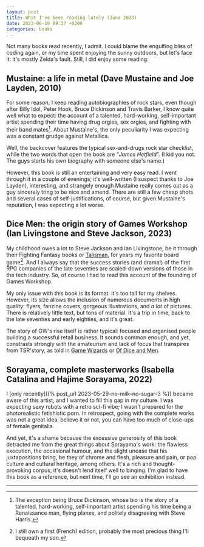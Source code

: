 ```yaml
---
layout: post
title: What I've been reading lately (June 2023)
date: 2023-06-19 09:37 +0200
categories: books
...
```


Not many books read recently, I admit. I could blame the engulfing bliss of coding again, or my time spent enjoying the 
sunny outdoors, but let's face it: it's mostly Zelda's fault. Still, I did enjoy some reading:

## Mustaine: a life in metal (Dave Mustaine and Joe Layden, 2010)

For some reason, I keep reading autobiographies of rock stars, even though after Billy Idol, Peter Hook, Bruce Dickinson 
and Travis Barker, I know quite well what to expect: the account of a talented, hard-working, self-important artist spending 
their time having drug orgies, sex orgies, and fighting with their band mates[^1]. About Mustaine's, the 
only peculiarity I was expecting was a constant grudge against Metallica.

Well, the backcover features the typical sex-and-drugs rock star checklist, while the two words that open the book are 
“_James Hetfield_”. (I kid you not. The guys starts his own biography with someone else's name.)

However, this book is still an entertaining and very easy read. I went through it in a couple of evenings; it's 
well-written (I suspect thanks to Joe Layden), interesting, and strangely enough Mustaine really comes out as 
a guy sincerely tring to be nice and amend. There are still a few cheap shots and several cases of self-justifications, 
of course, but given Mustaine's reputation, I was expecting a lot worse.

## Dice Men: the origin story of Games Workshop (Ian Livingstone and Steve Jackson, 2023)

My childhood owes a lot to Steve Jackson and Ian Livingstone, be it through their Fighting Fantasy books or 
[Talisman](http://www.harris-authors.com/talisman_history.html), for years my favorite board game[^2]. And I always say 
that the success stories (and drama!) of the first RPG companies of the late seventies are scaled-down versions of those 
in the tech industry. So, of course I had to read this account of the founding of Games Workshop.

My only issue with this book is its format: it's too tall for my shelves. However, its size allows the inclusion of 
numerous documents in high quality: flyers, fanzine covers, gorgeous illustrations, and _a lot_ of pictures. There is 
relatively little text, but tons of material. It's a trip in time, back to the late seventies and early eighties, and 
it's great.

The story of GW's rise itself is rather typical: focused and organised people building a successful retail business. It 
sounds common enough, and yet, constrasts strongly with the amateurism and lack of focus that transpires from TSR'story, 
as told in [Game Wizards](https://direct.mit.edu/books/book/5224/Game-WizardsThe-Epic-Battle-for-Dungeons-amp) or 
[Of Dice and Men](https://www.goodreads.com/book/show/15803047-of-dice-and-men).

## Sorayama, complete masterworks (Isabella Catalina and Hajime Sorayama, 2022)

I [only recently]({% post_url 2023-05-29-no-milk-no-sugar-3 %}) became aware of this artist, and I wanted to fill this 
gap in my culture. I was expecting sexy robots with a retro sci-fi vibe; I wasn't prepared for the photorealistic 
fetishistic porn. In retrospect, going with the complete works was not a great idea: believe it or not, you can have too 
much of close-ups of female genitalia.

And yet, it's a shame because the excessive generosity of this book detracted me from the great things about Sorayama's 
work: the flawless execution, the occasional humour, and the slight unease that his juxtapositions bring, be they of chrome 
and flesh, pleasure and pain, or pop culture and cultural heritage, among others. It's a rich and thought-provoking 
corpus; it's doesn't lend itself well to binging. I'm glad to have this book as a reference, but next time, I'll go 
see an exihibition instead.

---
[^1]: The exception being Bruce Dickinson, whose bio is the story of a talented, hard-working, 
      self-important artist spending his time being a Renaissance man, flying planes, and politely disagreeing with Steve Harris.
[^2]: I still own a first (French) edition, probably the most precious thing I'll bequeath my son.

